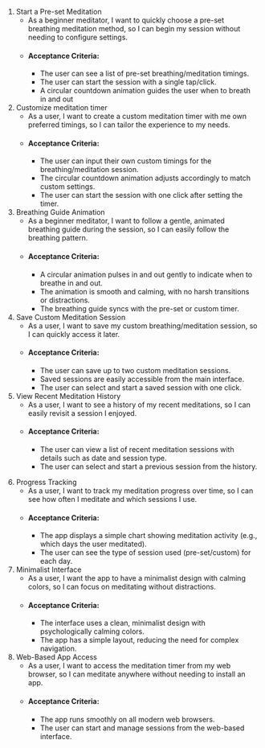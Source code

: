 1. Start a Pre-set Meditation
    * As a beginner meditator, I want to quickly choose a pre-set breathing meditation method, so I can begin my session without needing to configure settings.
    * #### Acceptance Criteria:
        * The user can see a list of pre-set breathing/meditation timings.
        * The user can start the session with a single tap/click.
        * A circular countdown animation guides the user when to breath in and out
2. Customize meditation timer
    * As a user, I want to create a custom meditation timer with me own preferred timings, so I can tailor the experience to my needs.
    * #### Acceptance Criteria:
      * The user can input their own custom timings for the breathing/meditation session.
      * The circular countdown animation adjusts accordingly to match custom settings.
      * The user can start the session with one click after setting the timer.
3. Breathing Guide Animation
    * As a beginner meditator, I want to follow a gentle, animated breathing guide during the session, so I can easily follow the breathing pattern.
    * #### Acceptance Criteria:
      * A circular animation pulses in and out gently to indicate when to breathe in and out.
      * The animation is smooth and calming, with no harsh transitions or distractions.
      * The breathing guide syncs with the pre-set or custom timer.
4. Save Custom Meditation Session
    * As a user, I want to save my custom breathing/meditation session, so I can quickly access it later.
    * #### Acceptance Criteria:
      * The user can save up to two custom meditation sessions.
      * Saved sessions are easily accessible from the main interface.
      * The user can select and start a saved session with one click.
5. View Recent Meditation History
    * As a user, I want to see a history of my recent meditations, so I can easily revisit a session I enjoyed.
    * #### Acceptance Criteria:
      * The user can view a list of recent meditation sessions with details such as date and session type.
      * The user can select and start a previous session from the history.
6) Progress Tracking
    * As a user, I want to track my meditation progress over time, so I can see how often I meditate and which sessions I use.
    * #### Acceptance Criteria:
      * The app displays a simple chart showing meditation activity (e.g., which days the user meditated).
      * The user can see the type of session used (pre-set/custom) for each day.
7) Minimalist Interface
    * As a user, I want the app to have a minimalist design with calming colors, so I can focus on meditating without distractions.
    * #### Acceptance Criteria:
      * The interface uses a clean, minimalist design with psychologically calming colors.
      * The app has a simple layout, reducing the need for complex navigation.
8) Web-Based App Access
    * As a user, I want to access the meditation timer from my web browser, so I can meditate anywhere without needing to install an app.
    * #### Acceptance Criteria:
      * The app runs smoothly on all modern web browsers.
      * The user can start and manage sessions from the web-based interface.